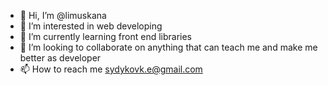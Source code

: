 - 👋 Hi, I’m @limuskana
- 👀 I’m interested in web developing
- 🌱 I’m currently learning front end libraries
- 💞️ I’m looking to collaborate on anything that can teach me and make me better as developer
- 📫 How to reach me sydykovk.e@gmail.com

<!---
limuskana/limuskana is a ✨ special ✨ repository because its `README.md` (this file) appears on your GitHub profile.
You can click the Preview link to take a look at your changes.
--->
